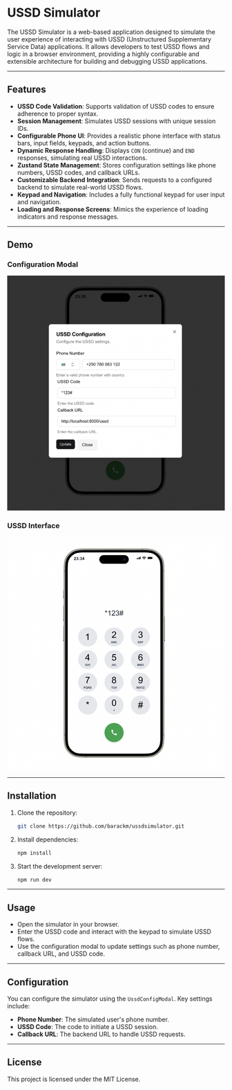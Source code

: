 # USSD Simulator

The USSD Simulator is a web-based application designed to simulate the user
experience of interacting with USSD (Unstructured Supplementary Service Data)
applications. It allows developers to test USSD flows and logic in a browser
environment, providing a highly configurable and extensible architecture for
building and debugging USSD applications.

---

## Features

- **USSD Code Validation**: Supports validation of USSD codes to ensure
  adherence to proper syntax.
- **Session Management**: Simulates USSD sessions with unique session IDs.
- **Configurable Phone UI**: Provides a realistic phone interface with status
  bars, input fields, keypads, and action buttons.
- **Dynamic Response Handling**: Displays `CON` (continue) and `END` responses,
  simulating real USSD interactions.
- **Zustand State Management**: Stores configuration settings like phone
  numbers, USSD codes, and callback URLs.
- **Customizable Backend Integration**: Sends requests to a configured backend
  to simulate real-world USSD flows.
- **Keypad and Navigation**: Includes a fully functional keypad for user input
  and navigation.
- **Loading and Response Screens**: Mimics the experience of loading indicators
  and response messages.

---

## Demo

### Configuration Modal

![USSD Configuration](./ussd-config.png)

### USSD Interface

![USSD Interface](./ussd-interface.png)

---

## Installation

1. Clone the repository:

   ```bash
   git clone https://github.com/barackm/ussdsimulator.git
   ```

2. Install dependencies:

   ```bash
   npm install
   ```

3. Start the development server:

   ```bash
   npm run dev
   ```

---

## Usage

- Open the simulator in your browser.
- Enter the USSD code and interact with the keypad to simulate USSD flows.
- Use the configuration modal to update settings such as phone number, callback
  URL, and USSD code.

---

## Configuration

You can configure the simulator using the `UssdConfigModal`. Key settings
include:

- **Phone Number**: The simulated user's phone number.
- **USSD Code**: The code to initiate a USSD session.
- **Callback URL**: The backend URL to handle USSD requests.

---

## License

This project is licensed under the MIT License.
